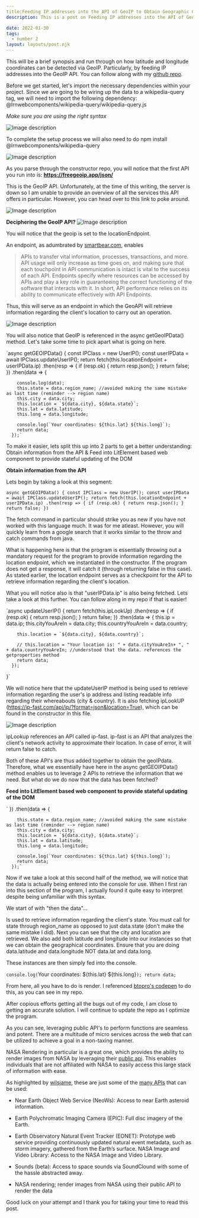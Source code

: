 ```yaml
---
title:Feeding IP addresses into the API of GeoIP to Obtain Geographic Coordinates (Lat/Long)
description: This is a post on Feeding IP addresses into the API of GeoIP to Obtain Geographic Coordinates (Lat/Long)

date: 2022-01-30
tags:
  - number 2
layout: layouts/post.njk
---
```

This will be a brief synopsis and run through on how latitude and longitude coordinates can be detected via GeoIP. Particularly, by feeding IP addresses into the GeoIP API. You can follow along with my [github repo](https://github.com/RajivThummala-psu/ip-project/blob/master/src/LocationFromIP.js). 

Before we get started, let's import the necessary dependencies within your project. Since we are going to be wiring up the data to a wikipedia-query tag, we will need to import the following dependency: @lrnwebcomponents/wikipedia-query/wikipedia-query.js

_Make sure you are using the right syntax_

![Image description](https://dev-to-uploads.s3.amazonaws.com/uploads/articles/r8ycv2suy22w095bxten.png)

To complete the setup process we will also need to do npm install @lrnwebcomponents/wikipedia-query

![Image description](https://dev-to-uploads.s3.amazonaws.com/uploads/articles/csmpiw6tqrlsky52cf0y.png)
 
As you parse through the constructor repo, you will notice that the first API you run into is: **https://freegeoip.app/json/**

This is the GeoIP API. Unfortunately, at the time of this writing, the server is down so I am unable to provide an overview of all the services this API offers in particular. However, you can head over to this link to poke around. 

![Image description](https://dev-to-uploads.s3.amazonaws.com/uploads/articles/vyob9fdinxuv9lscbl5k.png)

**Deciphering the GeoIP API?**
![Image description](https://dev-to-uploads.s3.amazonaws.com/uploads/articles/s433cvg4apylswqwr78k.png)
 
You will notice that the geoip is set to the locationEndpoint. 

An endpoint, as adumbrated by [smartbear.com](https://smartbear.com/learn/performance-monitoring/api-endpoints/#:~:text=Each%20endpoint%20is%20the%20location,to%20carry%20out%20their%20function.&text=The%20place%20that%20APIs%20send,lives%2C%20is%20called%20an%20endpoint.), enables  

> APIs to transfer vital information, processes, transactions, and more. API usage will only increase as time goes on, and making sure that each touchpoint in API communication is intact is vital to the success of each API. Endpoints specify where resources can be accessed by APIs and play a key role in guaranteeing the correct functioning of the software that interacts with it.  In short, API performance relies on its ability to communicate effectively with API Endpoints.

Thus, this will serve as an endpoint in which the GeoAPI will retrieve information regarding the client's location to carry out an operation. 

![Image description](https://dev-to-uploads.s3.amazonaws.com/uploads/articles/fcs1fkmabm1x55j3lrhg.png)

You will also notice that GeoIP is referenced in the async getGeoIPData() method. Let's take some time to pick apart what is going on here.

`async getGEOIPData() {
    const IPClass = new UserIP();
    const userIPData = await IPClass.updateUserIP();
    return fetch(this.locationEndpoint + userIPData.ip)
      .then(resp => {
        if (resp.ok) {
          return resp.json();
        }
        return false;
      })
      .then(data => {

        console.log(data);
        this.state = data.region_name; //avoided making the same mistake as last time (reminder --> region name)
        this.city = data.city;
        this.location = `${data.city}, ${data.state}`;
        this.lat = data.latitude; 
        this.long = data.longitude;

        console.log(`Your coordinates: ${this.lat} ${this.long}`);
        return data;
      });`

To make it easier, lets split this up into 2 parts to get a better understanding: Obtain information from the API & Feed into LitElement based web component to provide stateful updating of the DOM

**Obtain information from the API**

Lets begin by taking a look at this segment:

`async getGEOIPData() {
    const IPClass = new UserIP();
    const userIPData = await IPClass.updateUserIP();
    return fetch(this.locationEndpoint + userIPData.ip)
      .then(resp => {
        if (resp.ok) {
          return resp.json();
        }
        return false;
      })`

The fetch command in particular should strike you as new if you have not worked with this language much. It was for me atleast. However, you will quickly learn from a google search that it works similar to the throw and catch commands from java. 

What is happening here is that the program is essentially throwing out a mandatory request for the program to provide information regarding the location endpoint, which we instantiated in the constructor. If the program does not get a response, it will catch it (through returning false in this case). As stated earlier, the location endpoint serves as a checkpoint for the API to retrieve information regarding the client's location. 

What you will notice also is that "userIPData.ip" is also being fetched. Lets take a look at this further. You can follow along in my repo if that is easier!

`async updateUserIP() {
    return fetch(this.ipLookUp)
      .then(resp => {
        if (resp.ok) {
          return resp.json();
        }
        return false;
      })
      .then(data => {
        this.ip = data.ip;
        this.cityYouAreIn = data.city;
        this.countryYouAreIn = data.country;

        this.location = `${data.city}, ${data.country}`;

        // this.location = "Your location is: " + data.cityYouAreIn+ ", " + data.countryYouAreIn; //understood that the data. references the getproperties method
        return data;
      });
  }`

We will notice here that the updateUserIP method is being used to retrieve information regarding the user's ip address and listing readable info regarding their whereabouts (city & country). It is also fetching ipLookUP (https://ip-fast.com/api/ip/?format=json&location=True), which can be found in the constructor in this file. 

![Image description](https://dev-to-uploads.s3.amazonaws.com/uploads/articles/oa1uuy43jdvn5qx14amy.png)

ipLookup references an API called ip-fast. ip-fast is an API that analyzes the client's network activity to approximate their location. In case of error, it will return false to catch. 

Both of these API's are thus added together to obtain the geoIPdata. Therefore, what we essentially have here in the async getGEOIPData() method enables us to leverage 2 APIs to retrieve the information that we need. But what do we do now that the data has been fetched?

**Feed into LitElement based web component to provide stateful updating of the DOM**

`  })
      .then(data => {

        this.state = data.region_name; //avoided making the same mistake as last time (reminder --> region name)
        this.city = data.city;
        this.location = `${data.city}, ${data.state}`;
        this.lat = data.latitude; 
        this.long = data.longitude;

        console.log(`Your coordinates: ${this.lat} ${this.long}`);
        return data;
      });`

Now if we take a look at this second half of the method, we will notice that the data is actually being entered into the console for use. When I first ran into this section of the program, I actually found it quite easy to interpret despite being unfamiliar with this syntax. 

We start of with "then the data"...

Is used to retrieve information regarding the client's state. You must call for state through region_name as opposed to just data.state (don't make the same mistake I did). Next you can see that the city and location are retrieved. We also add both latitude and longitude into our instances so that we can obtain the geographical coordinates. Ensure that you are doing data.latitude and data.longitude NOT data.lat and data.long. 

These instances are then simply fed into the console.

`console.log(`Your coordinates: ${this.lat} ${this.long}`);
        return data;`

From here, all you have to do is render. I referenced [btopro's codepen](https://codepen.io/btopro/pen/yLNmVbw) to do this, as you can see in my repo. 

After copious efforts getting all the bugs out of my code, I am close to getting an accurate solution. I will continue to update the repo as I optimize the program.

As you can see, leveraging public API's to perform functions are seamless and potent. There are a multitude of micro services across the web that can be utilized to achieve a goal in a non-taxing manner. 

NASA Rendering in particular is a great one, which provides the ability to render images from NASA by leveraging their [public api](https://api.nasa.gov/api.html#apod). This enables individuals that are not affiliated with NASA to easily access this large stack of information with ease. 

As highlighted by [wilsjame](https://wilsjame.github.io/how-to-nasa/), these are just some of the [many APIs](https://api.nasa.gov/api.html#apod) that can be used: 

- Near Earth Object Web Service (NeoWs): Access to near Earth asteroid information.

- Earth Polychromatic Imaging Camera (EPIC): Full disc imagery of the Earth.

- Earth Observatory Natural Event Tracker (EONET): Prototype web service providing continuously updated natural event metadata, such as storm imagery, gathered from the Earth’s surface.
NASA Image and Video Library: Access to the NASA Image and Video Library.

- Sounds (beta): Access to space sounds via SoundClound with some of the hassle abstracted away.

- NASA rendering; render images from NASA using their public API to render the data


Good luck on your attempt and I thank you for taking your time to read this post. 






